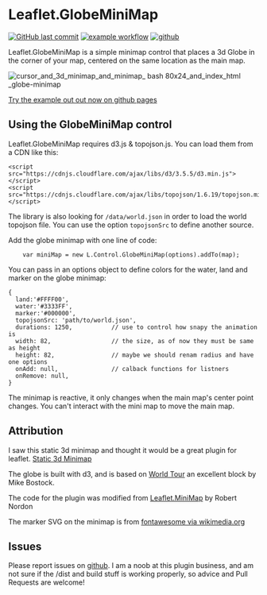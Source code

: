 # Leaflet.GlobeMiniMap

[![GitHub last commit](https://img.shields.io/github/last-commit/syonfox/leaflet-globe-minimap)](https://github.com/syonfox/leaflet-globe-minimap/commits)
[![example workflow](https://github.com/syonfox/leaflet-globe-minimap/actions/workflows/node.js.yml/badge.svg)](https://github.com/syonfox/leaflet-globe-minimap/actions)
[![github](https://img.shields.io/badge/GitHub-100000?style=for-the-badge&logo=github&logoColor=white)](https://github.com/syonfox/leaflet-globe-minimap)


Leaflet.GlobeMiniMap is a simple minimap control that places a 3d Globe in the corner of your map, centered on the same location as the main map.

![cursor_and_3d_minimap_and_minimap_ _bash_ _80x24_and_index_html_ _globe-minimap](https://cloud.githubusercontent.com/assets/1833820/10415088/cb1d45fe-6fb8-11e5-9903-2c2ec16fbabd.png)

[Try the example out out now on github pages](http://syonfox.github.io/leaflet-globe-minimap/example/)


## Using the GlobeMiniMap control

Leaflet.GlobeMiniMap requires d3.js & topojson.js.  You can load them from a CDN like this:

```
<script src="https://cdnjs.cloudflare.com/ajax/libs/d3/3.5.5/d3.min.js"></script>
<script src="https://cdnjs.cloudflare.com/ajax/libs/topojson/1.6.19/topojson.min.js"></script>
```
The library is also looking for `/data/world.json` in order to load the world topojson file. You can use the option `topojsonSrc` to define another source.

Add the globe minimap with one line of code:

```
    var miniMap = new L.Control.GlobeMiniMap(options).addTo(map);
```

You can pass in an options object to define colors for the water, land and marker on the globe minimap:

```
{
  land:'#FFFF00',
  water:'#3333FF',
  marker:'#000000',
  topojsonSrc: 'path/to/world.json',
  durations: 1250,           // use to control how snapy the animation is
  width: 82,                 // the size, as of now they must be same as height
  height: 82,                // maybe we should renam radius and have one options
  onAdd: null,               // calback functions for listners
  onRemove: null,
}
```

The minimap is reactive, it only changes when the main map's center point changes.  You can't interact with the mini map to move the main map.

## Attribution

I saw this static 3d minimap and thought it would be a great plugin for leaflet.  [Static 3d Minimap](http://earthview.withgoogle.com/marshall-islands-6155)

The globe is built with d3, and is based on [World Tour](http://bl.ocks.org/mbostock/4183330) an excellent block by Mike Bostock.

The code for the plugin was modified from [Leaflet.MiniMap](https://github.com/Norkart/Leaflet-MiniMap) by Robert Nordon

The marker SVG on the minimap is from [fontawesome via wikimedia.org](https://upload.wikimedia.org/wikipedia/commons/9/93/Map_marker_font_awesome.svg)

## Issues

Please report issues on [github](https://github.com/chriswhong/leaflet-globe-minimap/issues).
I am a noob at this plugin business, and am not sure if the /dist and build stuff is working properly, so advice and Pull Requests are welcome!
